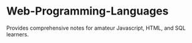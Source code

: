 # Web-Programming-Languages

Provides comprehensive notes for amateur Javascript, HTML, and SQL learners. 
